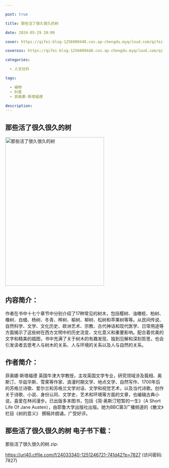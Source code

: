 ```yaml
---

post: true

title: 那些活了很久很久的树

date: 2024-05-29 20:09

cover: https://qifei-blog-1256009448.cos.ap-chengdu.myqcloud.com/qifei-blog/64ec1635661c6c8e54bc15af.jpg

coveross: https://qifei-blog-1256009448.cos.ap-chengdu.myqcloud.com/qifei-blog/64ec1635661c6c8e54bc15af.jpg

categories:

  - 人文社科

tags:

  - 植物
  - 科普
  - 菲奥娜·斯塔福德

description:
---
```


## 那些活了很久很久的树

<img alt="那些活了很久很久的树 " class="aligncenter loaded" data-was-processed="true" decoding="async" fetchpriority="high" height="471" src="https://qifei-blog-1256009448.cos.ap-chengdu.myqcloud.com/qifei-blog/64ec1635661c6c8e54bc15af.jpg" style="cursor: zoom-in;" width="314"/>

## 内容简介：

作者在书中十七个章节中分别介绍了17种常见的树木，包括樱树、油橄榄、柏树、 橡树、白蜡、杨树、冬青、桦树、榆树、柳树、松树和苹果树等等。从民间传说、 自然科学、文学、文化历史、欧洲艺术、宗教、古代神话和现代医学、日常用途等 方面揭示了这些树在西方文明中的历史流变、文化意义和重要影响。配合着优美的 文字和精美的插图，书中充满了关于树木的有趣发现、独到见解和深刻哲思，也会 引发读者去思考人与树木的关系、人与环境的关系以及人与自然的关系。

## 作者简介：

菲奥娜·斯塔福德 英国牛津大学教授，主攻英国文学专业，研究领域涉及莪相、奥斯汀、华兹华斯、雪莱等作家、浪漫时期文学、地点文学、自然写作、1700年后的苏格兰诗歌、爱尔兰和苏格兰文学对话、文学和视觉艺术，以及当代诗歌。创作关于诗歌、小说、身份认同、文学史、艺术和环境等方面的文章，也编辑古典小说，喜爱在林间漫步。已出版多本图书，包括《简·奥斯汀短暂的一生》（A Short Life Of Jane Austen），由耶鲁大学出版社出版。她为BBC第3广播频道的《散文》栏目《树的意义》 撰稿并朗诵，广受好评。

## 那些活了很久很久的树 电子书下载：

那些活了很久很久的树.zip: 

https://url40.ctfile.com/f/24033340-1251246721-741d42?p=7827 (访问密码: 7827)
